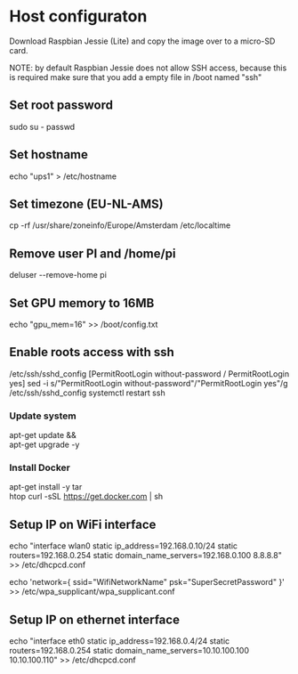 # Host configuraton
Download Raspbian Jessie (Lite) and copy the image over to a micro-SD card.

NOTE: by default Raspbian Jessie does not allow SSH access, because this is required make sure that you add a empty file in /boot named "ssh"



## Set root password
sudo su -
passwd

## Set hostname
echo "ups1" > /etc/hostname

## Set timezone (EU-NL-AMS)
cp -rf /usr/share/zoneinfo/Europe/Amsterdam /etc/localtime

## Remove user PI and /home/pi
deluser --remove-home pi

## Set GPU memory to 16MB
echo "gpu_mem=16" >> /boot/config.txt

## Enable roots access with ssh
/etc/ssh/sshd_config [PermitRootLogin without-password / PermitRootLogin yes]
sed -i s/"PermitRootLogin without-password"/"PermitRootLogin yes"/g /etc/ssh/sshd_config
systemctl restart ssh

### Update system
apt-get update && \
apt-get upgrade -y

### Install Docker
apt-get install -y tar \
                htop
curl -sSL https://get.docker.com | sh


## Setup IP on WiFi interface
echo "interface wlan0
static ip_address=192.168.0.10/24
static routers=192.168.0.254
static domain_name_servers=192.168.0.100 8.8.8.8" >> /etc/dhcpcd.conf

echo 'network={
              ssid="WifiNetworkName"
              psk="SuperSecretPassword"
}' >> /etc/wpa_supplicant/wpa_supplicant.conf


## Setup IP on ethernet interface
echo "interface eth0
static ip_address=192.168.0.4/24
static routers=192.168.0.254
static domain_name_servers=10.10.100.100 10.10.100.110" >> /etc/dhcpcd.conf
